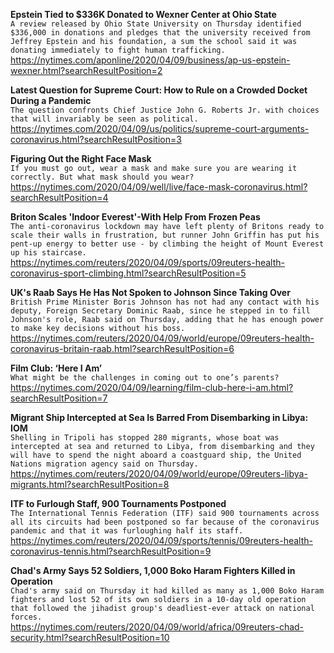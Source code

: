 **Epstein Tied to $336K Donated to Wexner Center at Ohio State**\
`A review released by Ohio State University on Thursday identified $336,000 in donations and pledges that the university received from Jeffrey Epstein and his foundation, a sum the school said it was donating immediately to fight human trafficking.`\
https://nytimes.com/aponline/2020/04/09/business/ap-us-epstein-wexner.html?searchResultPosition=2

**Latest Question for Supreme Court: How to Rule on a Crowded Docket During a Pandemic**\
`The question confronts Chief Justice John G. Roberts Jr. with choices that will invariably be seen as political.`\
https://nytimes.com/2020/04/09/us/politics/supreme-court-arguments-coronavirus.html?searchResultPosition=3

**Figuring Out the Right Face Mask**\
`If you must go out, wear a mask and make sure you are wearing it correctly. But what mask should you wear?`\
https://nytimes.com/2020/04/09/well/live/face-mask-coronavirus.html?searchResultPosition=4

**Briton Scales 'Indoor Everest'-With Help From Frozen Peas**\
`The anti-coronavirus lockdown may have left plenty of Britons ready to scale their walls in frustration, but runner John Griffin has put his pent-up energy to better use - by climbing the height of Mount Everest up his staircase.`\
https://nytimes.com/reuters/2020/04/09/sports/09reuters-health-coronavirus-sport-climbing.html?searchResultPosition=5

**UK's Raab Says He Has Not Spoken to Johnson Since Taking Over**\
`British Prime Minister Boris Johnson has not had any contact with his deputy, Foreign Secretary Dominic Raab, since he stepped in to fill Johnson's role, Raab said on Thursday, adding that he has enough power to make key decisions without his boss.`\
https://nytimes.com/reuters/2020/04/09/world/europe/09reuters-health-coronavirus-britain-raab.html?searchResultPosition=6

**Film Club: ‘Here I Am’**\
`What might be the challenges in coming out to one’s parents?`\
https://nytimes.com/2020/04/09/learning/film-club-here-i-am.html?searchResultPosition=7

**Migrant Ship Intercepted at Sea Is Barred From Disembarking in Libya: IOM**\
`Shelling in Tripoli has stopped 280 migrants, whose boat was intercepted at sea and returned to Libya, from disembarking and they will have to spend the night aboard a coastguard ship, the United Nations migration agency said on Thursday. `\
https://nytimes.com/reuters/2020/04/09/world/europe/09reuters-libya-migrants.html?searchResultPosition=8

**ITF to Furlough Staff, 900 Tournaments Postponed**\
`The International Tennis Federation (ITF) said 900 tournaments across all its circuits had been postponed so far because of the coronavirus pandemic and that it was furloughing half its staff.`\
https://nytimes.com/reuters/2020/04/09/sports/tennis/09reuters-health-coronavirus-tennis.html?searchResultPosition=9

**Chad's Army Says 52 Soldiers, 1,000 Boko Haram Fighters Killed in Operation**\
`Chad's army said on Thursday it had killed as many as 1,000 Boko Haram fighters and lost 52 of its own soldiers in a 10-day old operation that followed the jihadist group's deadliest-ever attack on national forces.`\
https://nytimes.com/reuters/2020/04/09/world/africa/09reuters-chad-security.html?searchResultPosition=10


